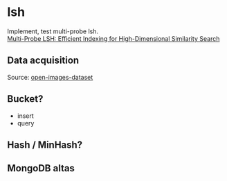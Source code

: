 # lsh

Implement, test multi-probe lsh.  
[Multi-Probe LSH: Efficient Indexing for
High-Dimensional Similarity Search](http://www.cs.princeton.edu/cass/papers/mplsh_vldb07.pdf)

## Data acquisition

Source: [open-images-dataset](https://github.com/cvdfoundation/open-images-dataset#download-full-dataset-with-google-storage-transfer)

## Bucket?

* insert
* query

## Hash / MinHash?

## MongoDB altas